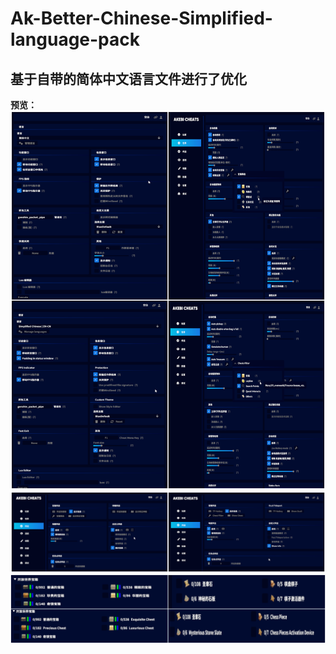# Ak-Better-Chinese-Simplified-language-pack
## **基于自带的简体中文语言文件进行了优化**
**预览：**
![2](2.png)
![1](1.jpg)
![3](3.png)
